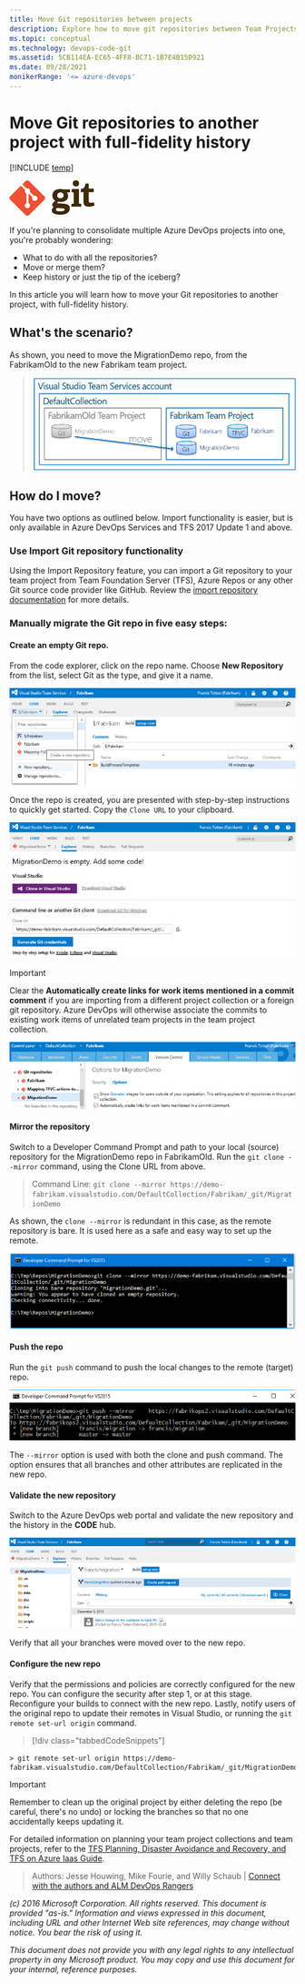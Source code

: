 ```yaml
---
title: Move Git repositories between projects
description: Explore how to move git repositories between Team Projects with full-fidelity history
ms.topic: conceptual
ms.technology: devops-code-git
ms.assetid: 5CB114EA-EC65-4FF8-BC71-1B7E4B15D921
ms.date: 09/28/2021
monikerRange: '<= azure-devops'
---
```


# Move Git repositories to another project with full-fidelity history

[!INCLUDE [temp](../includes/version-tfs-2015-cloud.md)] 

![Git logo](./media/move-git-repos-between-team-projects/git.png)

If you're planning to consolidate multiple Azure DevOps projects into one, you're probably wondering:
* What to do with all the repositories? 
* Move or merge them? 
* Keep history or just the tip of the iceberg?

In this article you will learn how to move your Git repositories to another project, with full-fidelity history. 

## What's the scenario?

As shown, you need to move the MigrationDemo repo, from the FabrikamOld to the new Fabrikam team project.

> ![Move Repo Scenario](./media/move-git-repos-between-team-projects/MoveRepo-Visual.png)

## How do I move?

You have two options as outlined below. Import functionality is easier, but is only available in Azure DevOps Services and TFS 2017 Update 1 and above.  

### Use Import Git repository functionality

Using the Import Repository feature, you can import a Git repository to your team project from Team Foundation Server (TFS), Azure Repos or any other Git source code provider like GitHub. Review the [import repository documentation](import-git-repository.md) for more details.

### Manually migrate the Git repo in five easy steps:

#### Create an empty Git repo. 

From the code explorer, click on the repo name.  Choose **New Repository** from the list, select Git as the type, and give it a name.

![Create New Repo](./media/move-git-repos-between-team-projects/MoveRepo-NewRepo.png)
 
Once the repo is created, you are presented with step-by-step instructions to quickly get started. Copy the `Clone URL` to your clipboard.

![New Repo Information](./media/move-git-repos-between-team-projects/MoveRepo-NewRepoInfo.png)

> [!IMPORTANT]  
> Clear the **Automatically create links for work items mentioned in a commit comment** if you are importing from a different project collection or a foreign git repository. Azure DevOps will otherwise associate the commits to existing work items of unrelated team projects in the team project collection.

![New Repo Options and Links Warning](./media/move-git-repos-between-team-projects/MoveRepo-Warning.png)

#### Mirror the repository

Switch to a Developer Command Prompt and path to your local (source) repository for the MigrationDemo repo in FabrikamOld. Run the `git clone --mirror` command, using the Clone URL from above.

> Command Line: `git clone --mirror https://demo-fabrikam.visualstudio.com/DefaultCollection/Fabrikam/_git/MigrationDemo`

As shown, the `clone --mirror` is redundant in this case, as the remote repository is bare. It is used here as a safe and easy way to set up the remote.

![Git Clone Command Done](./media/move-git-repos-between-team-projects/MoveRepo-Mirror-Done.png)

#### Push the repo 

Run the `git push` command to push the local changes to the remote (target) repo.

![Git Push Command Done](./media/move-git-repos-between-team-projects/MoveRepo-Push-Done.png)

The `--mirror` option is used with both the clone and push command. The option ensures that all branches and other attributes are replicated in the new repo.

#### Validate the new repository

 Switch to the Azure DevOps web portal and validate the new repository and the history in the **CODE** hub.

![Repo Validation in CODE Explorer](./media/move-git-repos-between-team-projects/MoveRepo-Validate.png)

Verify that all your branches were moved over to the new repo.

#### Configure the new repo

 Verify that the permissions and policies are correctly configured for the new repo. You can configure the security after step 1, or at this stage. Reconfigure your builds to connect with the new repo. Lastly, notify users of the original repo to update their remotes in Visual Studio, or running the `git remote set-url origin` command.

> [!div class="tabbedCodeSnippets"]
```Git CLI
> git remote set-url origin https://demo-fabrikam.visualstudio.com/DefaultCollection/Fabrikam/_git/MigrationDemo
```

> [!IMPORTANT]  
> Remember to clean up the original project by either deleting the repo (be careful, there's no undo) or locking the branches so that no one accidentally keeps updating it.

For detailed information on planning your team project collections and team projects, refer to the [TFS Planning, Disaster Avoidance and Recovery, and TFS on Azure Iaas Guide](/archive/blogs/visualstudioalmrangers/library-of-tooling-and-guidance-solutions-aka-msvsarsolutions).

> Authors: Jesse Houwing, Mike Fourie, and Willy Schaub | [Connect with the authors and ALM DevOps Rangers](https://github.com/ALM-Rangers/Guidance/blob/master/README.md) 

*(c) 2016 Microsoft Corporation. All rights reserved. This document is
provided "as-is." Information and views expressed in this document,
including URL and other Internet Web site references, may change without
notice. You bear the risk of using it.*

*This document does not provide you with any legal rights to any
intellectual property in any Microsoft product. You may copy and use
this document for your internal, reference purposes.*